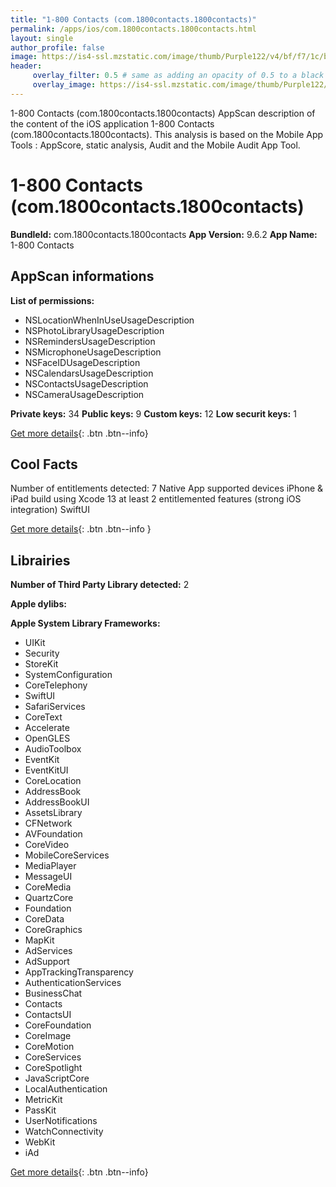 ```yaml
---
title: "1-800 Contacts (com.1800contacts.1800contacts)"
permalink: /apps/ios/com.1800contacts.1800contacts.html
layout: single
author_profile: false
image: https://is4-ssl.mzstatic.com/image/thumb/Purple122/v4/bf/f7/1c/bff71c72-c559-c559-5dc2-b368e5f4226b/AppIcon-1x_U007emarketing-0-10-0-85-220.png/512x512bb.jpg
header: 
     overlay_filter: 0.5 # same as adding an opacity of 0.5 to a black background
     overlay_image: https://is4-ssl.mzstatic.com/image/thumb/Purple122/v4/bf/f7/1c/bff71c72-c559-c559-5dc2-b368e5f4226b/AppIcon-1x_U007emarketing-0-10-0-85-220.png/512x512bb.jpg
---
```

1-800 Contacts (com.1800contacts.1800contacts) AppScan description of the content of the iOS application 1-800 Contacts (com.1800contacts.1800contacts). This analysis is based on the Mobile App Tools : AppScore, static analysis, Audit and the Mobile Audit App Tool.

# 1-800 Contacts (com.1800contacts.1800contacts)

**BundleId:** com.1800contacts.1800contacts
**App Version:** 9.6.2
**App Name:** 1-800 Contacts


## AppScan informations 

**List of permissions:** 
- NSLocationWhenInUseUsageDescription
- NSPhotoLibraryUsageDescription
- NSRemindersUsageDescription
- NSMicrophoneUsageDescription
- NSFaceIDUsageDescription
- NSCalendarsUsageDescription
- NSContactsUsageDescription
- NSCameraUsageDescription
  
  
**Private keys:** 34
**Public keys:** 9
**Custom keys:** 12
**Low securit keys:** 1
  
[Get more details](/pricing.html){: .btn .btn--info}

## Cool Facts

Number of entitlements detected: 7
Native App
supported devices iPhone & iPad
build using Xcode 13
at least 2 entitlemented features (strong iOS integration)
SwiftUI
  
[Get more details](/pricing.html){: .btn .btn--info }

## Librairies 
**Number of Third Party Library detected:** 2


**Apple dylibs:**


**Apple System Library Frameworks:**
- UIKit
- Security
- StoreKit
- SystemConfiguration
- CoreTelephony
- SwiftUI
- SafariServices
- CoreText
- Accelerate
- OpenGLES
- AudioToolbox
- EventKit
- EventKitUI
- CoreLocation
- AddressBook
- AddressBookUI
- AssetsLibrary
- CFNetwork
- AVFoundation
- CoreVideo
- MobileCoreServices
- MediaPlayer
- MessageUI
- CoreMedia
- QuartzCore
- Foundation
- CoreData
- CoreGraphics
- MapKit
- AdServices
- AdSupport
- AppTrackingTransparency
- AuthenticationServices
- BusinessChat
- Contacts
- ContactsUI
- CoreFoundation
- CoreImage
- CoreMotion
- CoreServices
- CoreSpotlight
- JavaScriptCore
- LocalAuthentication
- MetricKit
- PassKit
- UserNotifications
- WatchConnectivity
- WebKit
- iAd


  
[Get more details](/pricing.html){: .btn .btn--info}

